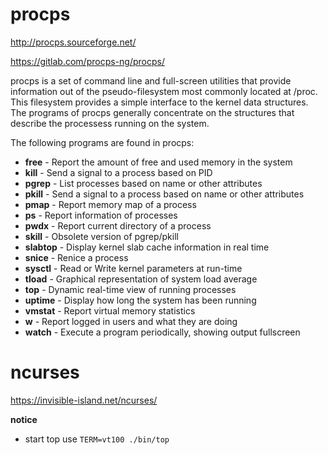 procps
======

http://procps.sourceforge.net/

https://gitlab.com/procps-ng/procps/

procps is a set of command line and full-screen utilities that provide
information out of the pseudo-filesystem most commonly located at /proc.
This filesystem provides a simple interface to the kernel data structures.
The programs of procps generally concentrate on the structures that describe
the processess running on the system.

The following programs are found in procps:
* **free** - Report the amount of free and used memory in the system
* **kill** - Send a signal to a process based on PID
* **pgrep** - List processes based on name or other attributes
* **pkill** - Send a signal to a process based on name or other attributes
* **pmap** - Report memory map of a process
* **ps** - Report information of processes
* **pwdx** - Report current directory of a process
* **skill** - Obsolete version of pgrep/pkill
* **slabtop** - Display kernel slab cache information in real time
* **snice** - Renice a process
* **sysctl** - Read or Write kernel parameters at run-time
* **tload** - Graphical representation of system load average
* **top** - Dynamic real-time view of running processes
* **uptime** - Display how long the system has been running
* **vmstat** - Report virtual memory statistics
* **w** - Report logged in users and what they are doing
* **watch** - Execute a program periodically, showing output fullscreen

ncurses
======

https://invisible-island.net/ncurses/

**notice**

- start top use `TERM=vt100 ./bin/top`
